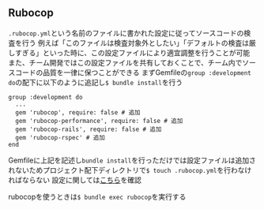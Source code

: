 ## Rubocop
`.rubocop.yml`という名前のファイルに書かれた設定に従ってソースコードの検査を行う
例えば「このファイルは検査対象外としたい」「デフォルトの検査は厳しすぎる」といった時に、この設定ファイルにより適宜調整を行うことが可能
また、チーム開発ではこの設定ファイルを共有しておくことで、チーム内でソースコードの品質を一律に保つことができる
まずGemfileの`group :development do`の配下に以下のように追記し`$ bundle install`を行う
```
group :development do
  ...
  gem 'rubocop', require: false # 追加
  gem 'rubocop-performance', require: false # 追加
  gem 'rubocop-rails', require: false # 追加
  gem 'rubocop-rspec' # 追加
end
```
Gemfileに上記を記述し`bundle install`を行っただけでは設定ファイルは追加されないためプロジェクト配下ディレクトリで`$ touch .rubocop.yml`を行わなければならない
設定に関しては[こちら](https://blog.to-ko-s.com/rubocop-setting/)を確認

rubocopを使うときは`$ bundle exec rubocop`を実行する
